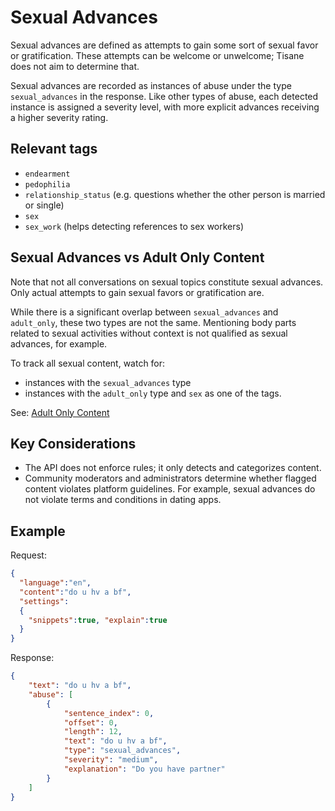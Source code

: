# Sexual Advances

Sexual advances are defined as attempts to gain some sort of sexual favor or gratification. These attempts can be welcome or unwelcome; Tisane does not aim to determine that. 

Sexual advances are recorded as instances of abuse under the type `sexual_advances` in the response. Like other types of abuse, each detected instance is assigned a severity level, with more explicit advances receiving a higher severity rating.

## Relevant tags

* `endearment`
* `pedophilia`
* `relationship_status` (e.g. questions whether the other person is married or single)
* `sex`
* `sex_work` (helps detecting references to sex workers)

## Sexual Advances vs Adult Only Content

Note that not all conversations on sexual topics constitute sexual advances. Only actual attempts to gain sexual favors or gratification are.

While there is a significant overlap between `sexual_advances` and `adult_only`, these two types are not the same. Mentioning body parts related to sexual activities without context is not qualified as sexual advances, for example.

To track all sexual content, watch for:

* instances with the `sexual_advances` type
* instances with the `adult_only` type and `sex` as one of the tags.

See: [Adult Only Content](./adultonly.md)

## Key Considerations

- The API does not enforce rules; it only detects and categorizes content.
- Community moderators and administrators determine whether flagged content violates platform guidelines. For example, sexual advances do not violate terms and conditions in dating apps.

## Example

Request:
```json
{
  "language":"en",
  "content":"do u hv a bf",
  "settings": 
  {
    "snippets":true, "explain":true
  }
}
```

Response:
```json
{
	"text": "do u hv a bf",
	"abuse": [
		{
			"sentence_index": 0,
			"offset": 0,
			"length": 12,
			"text": "do u hv a bf",
			"type": "sexual_advances",
			"severity": "medium",
			"explanation": "Do you have partner"
		}
	]
}
```